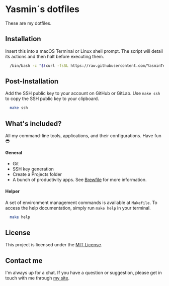 # Yasmin´s dotfiles

These are my dotfiles.

## Installation

Insert this into a macOS Terminal or Linux shell prompt. The script will detail its actions and then halt before executing them.

```bash
  /bin/bash -c "$(curl -fsSL https://raw.githubusercontent.com/YasminTeles/dotfiles/HEAD/install.sh)"
```

## Post-Installation

Add the SSH public key to your account on GitHub or GitLab. Use `make ssh` to copy the SSH public key to your clipboard.

```bash
  make ssh
```

## What's included?

All my command-line tools, applications, and their configurations. Have fun 😎

#### General

- Git
- SSH key generation
- Create a Projects folder
- A bunch of productivity apps. See [Brewfile](/brew/Brewfile) for more information.

#### Helper

A set of environment management commands is available at `Makefile`. To access the help documentation, simply run `make help` in your terminal.

```bash
  make help
```

## License

This project is licensed under the [MIT License](LICENSE).

## Contact me

I'm always up for a chat. If you have a question or suggestion, please get in touch with me through [my site](https://yasminteles.com).
